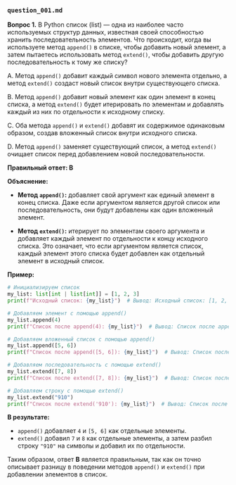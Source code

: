 ### `question_001.md`

**Вопрос 1.** В Python список (list) — одна из наиболее часто используемых структур данных, известная своей способностью хранить последовательность элементов. Что происходит, когда вы используете метод `append()` в списке, чтобы добавить новый элемент, а затем пытаетесь использовать метод `extend()`, чтобы добавить другую последовательность к тому же списку?

A. Метод `append()` добавит каждый символ нового элемента отдельно, а метод `extend()` создаст новый список внутри существующего списка.

B. Метод `append()` добавит новый элемент как один элемент в конец списка, а метод `extend()` будет итерировать по элементам и добавлять каждый из них по отдельности к исходному списку.

C. Оба метода `append()` и `extend()` добавят их содержимое одинаковым образом, создав вложенный список внутри исходного списка.

D. Метод `append()` заменяет существующий список, а метод `extend()` очищает список перед добавлением новой последовательности.

**Правильный ответ: B**

**Объяснение:**

*   **Метод `append()`:** добавляет свой аргумент как единый элемент в конец списка. Даже если аргументом является другой список или последовательность, они будут добавлены как один вложенный элемент.

*   **Метод `extend()`:** итерирует по элементам своего аргумента и добавляет каждый элемент по отдельности к концу исходного списка. Это означает, что если аргументом является список, каждый элемент этого списка будет добавлен как отдельный элемент в исходный список.

**Пример:**

```python
# Инициализируем список
my_list: list[int | list[int]] = [1, 2, 3]
print(f"Исходный список: {my_list}")  # Вывод: Исходный список: [1, 2, 3]

# Добавляем элемент с помощью append()
my_list.append(4)
print(f"Список после append(4): {my_list}")  # Вывод: Список после append(4): [1, 2, 3, 4]

# Добавляем вложенный список с помощью append()
my_list.append([5, 6])
print(f"Список после append([5, 6]): {my_list}")  # Вывод: Список после append([5, 6]): [1, 2, 3, 4, [5, 6]]

# Добавляем последовательность с помощью extend()
my_list.extend([7, 8])
print(f"Список после extend([7, 8]): {my_list}")  # Вывод: Список после extend([7, 8]): [1, 2, 3, 4, [5, 6], 7, 8]

# Добавляем строку с помощью extend()
my_list.extend("910")
print(f"Список после extend('910'): {my_list}")  # Вывод: Список после extend('910'): [1, 2, 3, 4, [5, 6], 7, 8, '9', '1', '0']
```

**В результате:**

*   `append()` добавляет `4` и `[5, 6]` как отдельные элементы.
*   `extend()` добавил `7` и `8` как отдельные элементы, а затем разбил строку `"910"` на символы и добавил их по отдельности.

Таким образом, ответ **B** является правильным, так как он точно описывает разницу в поведении методов `append()` и `extend()` при добавлении элементов в список.
